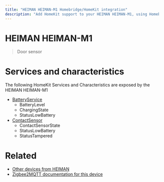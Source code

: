 ```yaml
---
title: "HEIMAN HEIMAN-M1 Homebridge/HomeKit integration"
description: "Add HomeKit support to your HEIMAN HEIMAN-M1, using Homebridge, Zigbee2MQTT and homebridge-z2m."
---
```

<!---
This file has been GENERATED using src/docgen/docgen.ts
DO NOT EDIT THIS FILE MANUALLY!
-->
# HEIMAN HEIMAN-M1
> Door sensor


# Services and characteristics
The following HomeKit Services and Characteristics are exposed by
the HEIMAN HEIMAN-M1

* [BatteryService](../../battery.md)
  * BatteryLevel
  * ChargingState
  * StatusLowBattery
* [ContactSensor](../../sensors.md)
  * ContactSensorState
  * StatusLowBattery
  * StatusTampered


# Related
* [Other devices from HEIMAN](../index.md#heiman)
* [Zigbee2MQTT documentation for this device](https://www.zigbee2mqtt.io/devices/HEIMAN-M1.html)